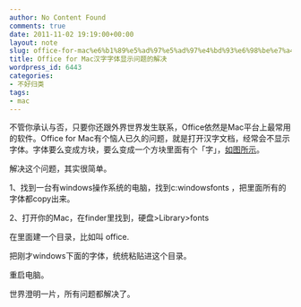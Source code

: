 ```yaml
---
author: No Content Found
comments: true
date: 2011-11-02 19:19:00+00:00
layout: note
slug: office-for-mac%e6%b1%89%e5%ad%97%e5%ad%97%e4%bd%93%e6%98%be%e7%a4%ba%e9%97%ae%e9%a2%98%e7%9a%84%e8%a7%a3%e5%86%b3
title: Office for Mac汉字字体显示问题的解决
wordpress_id: 6443
categories:
- 不好归类
tags:
- mac
---
```


不管你承认与否，只要你还跟外界世界发生联系，Office依然是Mac平台上最常用的软件。Office for Mac有个恼人已久的问题，就是打开汉字文档，经常会不显示字体。字体要么变成方块，要么变成一个方块里面有个「字」，[如图所示](http://wangpei.info/post/11139237408/lion-excel)。





解决这个问题，其实很简单。





1、找到一台有windows操作系统的电脑，找到c:windowsfonts ，把里面所有的字体都copy出来。





2、打开你的Mac，在finder里找到，硬盘>Library>fonts





在里面建一个目录，比如叫 office.





把刚才windows下面的字体，统统粘贴进这个目录。





重启电脑。





世界澄明一片，所有问题都解决了。
